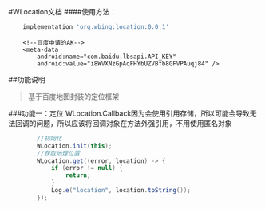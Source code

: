#WLocation文档
####使用方法：

```groovy
	implementation 'org.wbing:location:0.0.1' 
```

```
	<!--百度申请的AK-->
	<meta-data
		android:name="com.baidu.lbsapi.API_KEY"
		android:value="i8WVXNzGpAqFHYbUZVBfb8GFVPAuqj84" />
```

##功能说明
>基于百度地图封装的定位框架


###功能一：定位
WLocation.Callback因为会使用引用存储，所以可能会导致无法回调的问题，所以应该将回调对象在方法外强引用，不用使用匿名对象

```java
 		//初始化
        WLocation.init(this);
        //获取地理位置
        WLocation.get((error, location) -> {
            if (error != null) {
                return;
            }
            Log.e("location", location.toString());
        });
```

